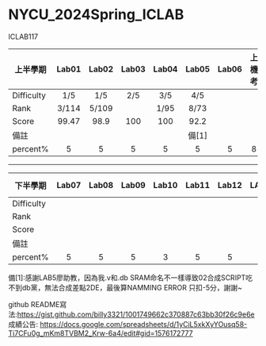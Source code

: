 # NYCU_2024Spring_ICLAB     
ICLAB117

|  上半學期    | Lab01  | Lab02 | Lab03 | Lab04 | Lab05 | Lab06 |上機考 |    MIDTERM PROJECT | MID EXAM |
| ------------|:------:|:-----:|:-----:|:-----:|:-----:|:-----:|:--------------:|:-----:|:-------:|
| Difficulty  |  1/5   |  1/5  |2/5|3/5|4/5||||||
| Rank        |  3/114 | 5/109   ||1/95|8/73||||||
| Score       |  99.47 |   98.9 |100|100|92.2||||||
| 備註  | ||||備[1]||||||
| percent%|5|5|5|5|5|5|8|5|8|
-------------------------
|  下半學期    | Lab07  | Lab08 | Lab09 | Lab10 | Lab11 | Lab12 | LAB13|   FINAL PROJECT  | FINAL EXMA |
| ------------|:------:|:-----:|:-----:|:-----:|:-----:|:-----:|:--------------:|:-----:|:-------:|
| Difficulty  ||||||||||||
| Rank        ||||||||||||
| Score       ||||||||||||
| 備註  ||||||||||||
| percent%|5|5|5|3|5|5|5|8|8|

備[1]:感謝LAB5廖助教，因為我.v和.db SRAM命名不一樣導致02合成SCRIPT吃不到db黨，無法合成差點2DE，最後算NAMMING ERROR 只扣-5分，謝謝~      


github README寫法:https://gist.github.com/billy3321/1001749662c370887c63bb30f26c9e6e    
成績公告: https://docs.google.com/spreadsheets/d/1yCiL5xkXyYOusq58-Ti7CFu0g_mKm8TVBM2_Krw-6a4/edit#gid=1576172777    
